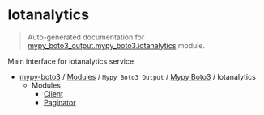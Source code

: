 # Iotanalytics

> Auto-generated documentation for [mypy_boto3_output.mypy_boto3.iotanalytics](https://github.com/vemel/mypy_boto3/blob/master/mypy_boto3_output/mypy_boto3/iotanalytics/__init__.py) module.

Main interface for iotanalytics service

- [mypy-boto3](../../../README.md#mypy_boto3) / [Modules](../../../MODULES.md#mypy-boto3-modules) / `Mypy Boto3 Output` / [Mypy Boto3](../index.md#mypy-boto3) / Iotanalytics
    - Modules
        - [Client](client.md#client)
        - [Paginator](paginator.md#paginator)
